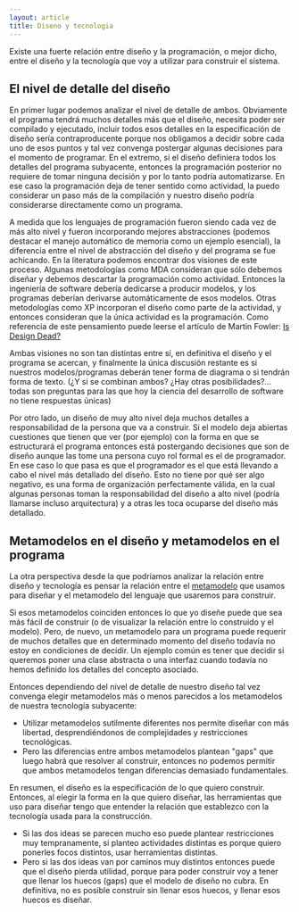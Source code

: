 ```yaml
---
layout: article
title: Diseno y tecnologia
---
```


Existe una fuerte relación entre diseño y la programación, o mejor dicho, entre el diseño y la tecnología que voy a utilizar para construir el sistema.

El nivel de detalle del diseño
------------------------------

En primer lugar podemos analizar el nivel de detalle de ambos. Obviamente el programa tendrá muchos detalles más que el diseño, necesita poder ser compilado y ejecutado, incluir todos esos detalles en la especificación de diseño sería contraproducente porque nos obligamos a decidir sobre cada uno de esos puntos y tal vez convenga postergar algunas decisiones para el momento de programar. En el extremo, si el diseño definiera todos los detalles del programa subyacente, entonces la programación posterior no requiere de tomar ninguna decisión y por lo tanto podría automatizarse. En ese caso la programación deja de tener sentido como actividad, la puedo considerar un paso más de la compilación y nuestro diseño podría considerarse directamente como un programa.

A medida que los lenguajes de programación fueron siendo cada vez de más alto nivel y fueron incorporando mejores abstracciones (podemos destacar el manejo automático de memoria como un ejemplo esencial), la diferencia entre el nivel de abstracción del diseño y del programa se fue achicando. En la literatura podemos encontrar dos visiones de este proceso. Algunas metodologías como MDA consideran que sólo debemos diseñar y debemos descartar la programación como actividad. Entonces la ingeniería de software debería dedicarse a producir modelos, y los programas deberían derivarse automáticamente de esos modelos. Otras metodologías como XP incorporan el diseño como parte de la actividad, y entonces consideran que la única actividad es la programación. Como referencia de este pensamiento puede leerse el artículo de Martin Fowler: [Is Design Dead?](http://martinfowler.com/articles/designDead.html)

Ambas visiones no son tan distintas entre sí, en definitiva el diseño y el programa se acercan, y finalmente la única discusión restante es si nuestros modelos/programas deberán tener forma de diagrama o si tendrán forma de texto. (¿Y si se combinan ambos? ¿Hay otras posibilidades?... todas son preguntas para las que hoy la ciencia del desarrollo de software no tiene respuestas únicas)

Por otro lado, un diseño de muy alto nivel deja muchos detalles a responsabilidad de la persona que va a construir. Si el modelo deja abiertas cuestiones que tienen que ver (por ejemplo) con la forma en que se estructurará el programa entonces está postergando decisiones que son de diseño aunque las tome una persona cuyo rol formal es el de programador. En ese caso lo que pasa es que el programador es el que está llevando a cabo el nivel más detallado del diseño. Esto no tiene por qué ser algo negativo, es una forma de organización perfectamente válida, en la cual algunas personas toman la responsabilidad del diseño a alto nivel (podría llamarse incluso arquitectura) y a otras les toca ocuparse del diseño más detallado.

Metamodelos en el diseño y metamodelos en el programa
-----------------------------------------------------

La otra perspectiva desde la que podríamos analizar la relación entre diseño y tecnología es pensar la relación entre el [metamodelo](metamodelo.html) que usamos para diseñar y el metamodelo del lenguaje que usaremos para construir.

Si esos metamodelos coinciden entonces lo que yo diseñe puede que sea más fácil de construir (o de visualizar la relación entre lo construido y el modelo). Pero, de nuevo, un metamodelo para un programa puede requerir de muchos detalles que en determinado momento del diseño todavía no estoy en condiciones de decidir. Un ejemplo común es tener que decidir si queremos poner una clase abstracta o una interfaz cuando todavía no hemos definido los detalles del concepto asociado.

Entonces dependiendo del nivel de detalle de nuestro diseño tal vez convenga elegir metamodelos más o menos parecidos a los metamodelos de nuestra tecnología subyacente:

-   Utilizar metamodelos sutilmente diferentes nos permite diseñar con más libertad, desprendiéndonos de complejidades y restricciones tecnológicas.
-   Pero las diferencias entre ambos metamodelos plantean "gaps" que luego habrá que resolver al construir, entonces no podemos permitir que ambos metamodelos tengan diferencias demasiado fundamentales.

En resumen, el diseño es la especificación de lo que quiero construir. Entonces, al elegir la forma en la que quiero diseñar, las herramientas que uso para diseñar tengo que entender la relación que establezco con la tecnología usada para la construcción.

-   Si las dos ideas se parecen mucho eso puede plantear restricciones muy tempranamente, si planteo actividades distintas es porque quiero ponerles focos distintos, usar herramientas distintas.
-   Pero si las dos ideas van por caminos muy distintos entonces puede que el diseño pierda utilidad, porque para poder construir voy a tener que llenar los huecos (gaps) que el modelo de diseño no cubra. En definitiva, no es posible construir sin llenar esos huecos, y llenar esos huecos es diseñar.

